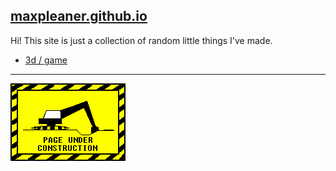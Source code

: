 ## [maxpleaner.github.io](http://maxpleaner.github.io)

Hi! This site is just a collection of random little things I've made.

<!---
- [code](./pages/code.md)
- [music](./pages/music.md)
-->
- [3d / game](./pages/3d.md)

---

![site under construction](./site_under_construction.gif)
